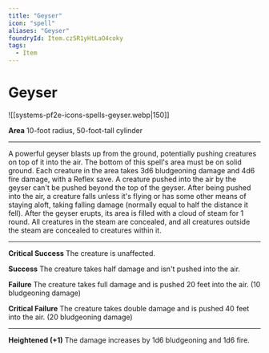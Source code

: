```yaml
---
title: "Geyser"
icon: "spell"
aliases: "Geyser"
foundryId: Item.cz5R1yHtLaO4coky
tags:
  - Item
---
```


# Geyser
![[systems-pf2e-icons-spells-geyser.webp|150]]

**Area** 10-foot radius, 50-foot-tall cylinder

* * *

A powerful geyser blasts up from the ground, potentially pushing creatures on top of it into the air. The bottom of this spell's area must be on solid ground. Each creature in the area takes 3d6 bludgeoning damage and 4d6 fire damage, with a Reflex save. A creature pushed into the air by the geyser can't be pushed beyond the top of the geyser. After being pushed into the air, a creature falls unless it's flying or has some other means of staying aloft, taking falling damage (normally equal to half the distance it fell). After the geyser erupts, its area is filled with a cloud of steam for 1 round. All creatures in the steam are concealed, and all creatures outside the steam are concealed to creatures within it.

* * *

**Critical Success** The creature is unaffected.

**Success** The creature takes half damage and isn't pushed into the air.

**Failure** The creature takes full damage and is pushed 20 feet into the air. (10 bludgeoning damage)

**Critical Failure** The creature takes double damage and is pushed 40 feet into the air. (20 bludgeoning damage)

* * *

**Heightened (+1)** The damage increases by 1d6 bludgeoning and 1d6 fire.
